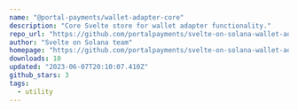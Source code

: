 ```yaml
---
name: "@portal-payments/wallet-adapter-core"
description: "Core Svelte store for wallet adapter functionality."
repo_url: "https://github.com/portalpayments/svelte-on-solana-wallet-adapter"
author: "Svelte on Solana team"
homepage: "https://github.com/portalpayments/svelte-on-solana-wallet-adapter#readme"
downloads: 10
updated: "2023-06-07T20:10:07.410Z"
github_stars: 3
tags: 
  - utility
---
```

